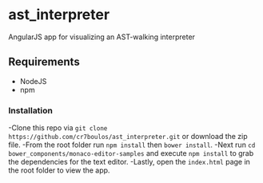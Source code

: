 # ast_interpreter
AngularJS app for visualizing an AST-walking interpreter

## Requirements
* NodeJS 
* npm

### Installation
-Clone this repo via `git clone https://github.com/cr7boulos/ast_interpreter.git` or download the zip file. 
-From the root folder run `npm install` then `bower install`. 
-Next run `cd bower_components/monaco-editor-samples` and execute `npm install` to grab the
dependencies for the text editor.
-Lastly, open the `index.html` page in the root folder to view the app.



